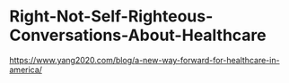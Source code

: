 # Right-Not-Self-Righteous-Conversations-About-Healthcare
https://www.yang2020.com/blog/a-new-way-forward-for-healthcare-in-america/
